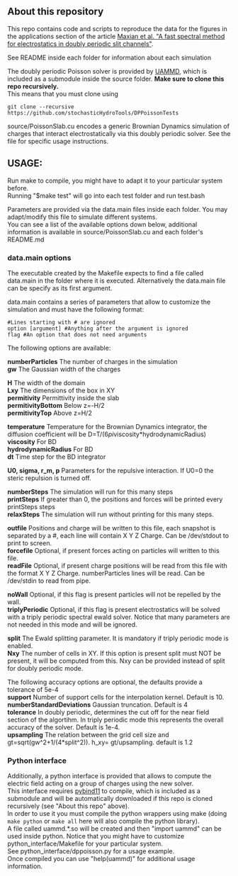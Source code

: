 ## About this repository 

This repo contains code and scripts to reproduce the data for the figures in the applications section of the article [Maxian et al. "A fast spectral method for electrostatics in doubly periodic slit channels"](https://arxiv.org/abs/2101.07088).  

See README inside each folder for information about each simulation  

The doubly periodic Poisson solver is provided by [UAMMD](https://github.com/RaulPPelaez/uammd), which is included as a submodule inside the source folder. **Make sure to clone this repo recursively.**  
This means that you must clone using  
```shell
git clone --recursive https://github.com/stochasticHydroTools/DPPoissonTests
```
source/PoissonSlab.cu encodes a generic Brownian Dynamics simulation of charges that interact electrostatically via this doubly periodic solver. See the file for specific usage instructions.  

## USAGE:  

Run make to compile, you might have to adapt it to your particular system before.  
Running "$make test" will go into each test folder and run test.bash  

Parameters are provided via the data.main files inside each folder. You may adapt/modify this file to simulate different systems.   
You can see a list of the available options down below, additional information is available in source/PoissonSlab.cu and each folder's README.md  

### data.main options

The executable created by the Makefile expects to find a file called data.main in the folder where it is executed. Alternatively the data.main file can be specify as its first argument.  

data.main contains a series of parameters that allow to customize the simulation and must have the following  format:  
```shell  
#Lines starting with # are ignored  
option [argument] #Anything after the argument is ignored  
flag #An option that does not need arguments  
```

The following options are available:  
  
**numberParticles** The number of charges in the simulation  
**gw** The Gaussian width of the charges  

**H** The width of the domain  
**Lxy** The dimensions of the box in XY  
**permitivity** Permittivity inside the slab  
**permitivityBottom** Below z=-H/2  
**permitivityTop** Above z=H/2  

**temperature** Temperature for the Brownian Dynamics integrator, the diffusion coefficient will be D=T/(6*pi*viscosity*hydrodynamicRadius)  
**viscosity** For BD  
**hydrodynamicRadius** For BD  
**dt** Time step for the BD integrator  

**U0, sigma, r_m, p** Parameters for the repulsive interaction. If U0=0 the steric repulsion is turned off.   

**numberSteps** The simulation will run for this many steps  
**printSteps** If greater than 0, the positions and forces will be printed every printSteps steps  
**relaxSteps** The simulation will run without printing for this many steps.  

**outfile** Positions and charge will be written to this file, each snapshot is separated by a #, each line will contain X Y Z Charge. Can be /dev/stdout to print to screen.  
**forcefile** Optional, if present forces acting on particles will written to this file.  
**readFile** Optional, if present charge positions will be read from this file with the format X Y Z Charge. numberParticles lines will be read. Can be /dev/stdin to read from pipe.  

**noWall** Optional, if this flag is present particles will not be repelled by the wall.  
**triplyPeriodic** Optional, if this flag is present electrostatics will be solved with a triply periodic spectral ewald solver. Notice that many parameters are not needed in this mode and will be ignored.  

**split** The Ewald splitting parameter. It is mandatory if triply periodic mode is enabled.  
**Nxy** The number of cells in XY. If this option is present split must NOT be present, it will be computed from this. Nxy can be provided instead of split for doubly periodic mode.  

The following accuracy options are optional, the defaults provide a tolerance of 5e-4  
**support** Number of support cells for the interpolation kernel. Default is 10.  
**numberStandardDeviations** Gaussian truncation. Default is 4  
**tolerance** In doubly periodic, determines the cut off for the near field section of the algortihm. In triply periodic mode this represents the overall accuracy of the solver. Default is 1e-4.   
**upsampling** The relation between the grid cell size and gt=sqrt(gw^2+1/(4*split^2)). h_xy= gt/upsampling. default is 1.2  
  
### Python interface

Additionally, a python interface is provided that allows to compute the electric field acting on a group of charges using the new solver.  
This interface requires [pybind11](https://github.com/pybind/pybind11) to compile, which is included as a submodule and will be automatically downloaded if this repo is cloned recursively (see "About this repo" above).  
In order to use it you must compile the python wrappers using make (doing ```make python``` or ```make all``` here will also compile the python library).  
A file called uammd.*.so will be created and then "import uammd" can be used inside python. Notice that you might have to customize python\_interface/Makefile for your particular system.  
See python_interface/dppoisson.py for a usage example.  
Once compiled you can use "help(uammd)" for additional usage information.  

